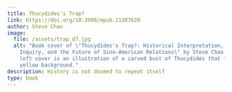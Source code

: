 ```yaml
---
title: Thucydides's Trap?
link: https://doi.org/10.3998/mpub.11387628
author: Steve Chan
image:
  file: /assets/trap_d7.jpg
  alt: "Book cover of \"Thucydides's Trap?: Historical Interpretation, Logic of
    Inquiry, and the Future of Sino-American Relations\" by Steve Chan. In the
    left cover is an illustration of a carved bust of Thucydides that fades to a
    yellow background."
description: History is not doomed to repeat itself
type: book
---
```

